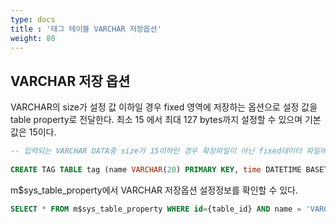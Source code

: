```yaml
---
type: docs
title : '태그 테이블 VARCHAR 저장옵션'
weight: 80
---
```


## VARCHAR 저장 옵션
VARCHAR의 size가 설정 값 이하일 경우 fixed 영역에 저장하는 옵션으로 설정 값을 table property로 전달한다.
최소 15 에서 최대 127 bytes까지 설정할 수 있으며 기본 값은 15이다.

```sql
-- 입력되는 VARCHAR DATA중 size가 15이하인 경우 확장파일이 아닌 fixed데이터 파일에 저장된다.
  
CREATE TAG TABLE tag (name VARCHAR(20) PRIMARY KEY, time DATETIME BASETIME, value DOUBLE SUMMARIZED, strval VARCHAR(100)) VARCHAR_FIXED_LENGTH_MAX = 15;
```
  
m$sys_table_property에서 VARCHAR 저장옵션 설정정보를 확인할  수 있다.
```sql
SELECT * FROM m$sys_table_property WHERE id={table_id} AND name = 'VARCHAR_FIXED_LENGTH_MAX';
```

